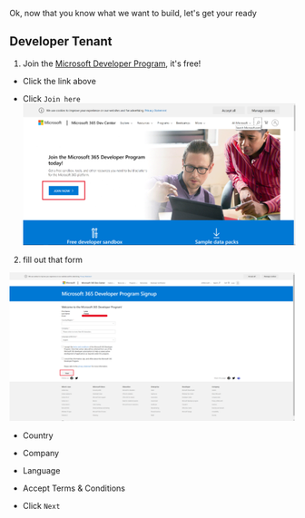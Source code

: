 Ok, now that you know what we want to build, let's get your ready 

## Developer Tenant

1. Join the [Microsoft Developer Program](https://developer.microsoft.com/en-us/microsoft-365/dev-program), it's free!

* Click the link above

* Click `Join here` ![Join here](https://github.com/LuiseFreese/M365BootCamp/blob/main/images/join.png "Join here")

2. fill out that form

![Join here](https://github.com/LuiseFreese/M365BootCamp/blob/main/images/welcome.png "welcome")
  
* Country
* Company
* Language  

* Accept Terms & Conditions
* Click `Next`
